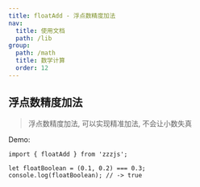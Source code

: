 ```yaml
---
title: floatAdd - 浮点数精度加法
nav:
  title: 使用文档
  path: /lib
group:
  path: /math
  title: 数学计算
  order: 12
---
```


## 浮点数精度加法

> 浮点数精度加法, 可以实现精准加法, 不会让小数失真

Demo:

```tsx | pure
import { floatAdd } from 'zzzjs';

let floatBoolean = (0.1, 0.2) === 0.3;
console.log(floatBoolean); // -> true
```
